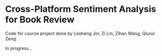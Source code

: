 # Cross-Platform Sentiment Analysis for Book Review

Code for course project done by Lesheng Jin, Zi Lin, Zihan Wang, Qiurui Zeng.

In progress...